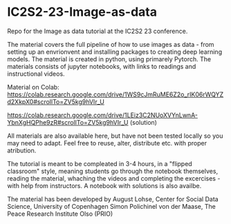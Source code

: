 # IC2S2-23-Image-as-data
Repo for the Image as data tutorial at the IC2S2 23 conference. 

The material covers the full pipeline of how to use images as data - from setting up an envrionvent and installing packages to creating deep learning models. The material is created in python, using primarely Pytorch. The materials consists of jupyter notebooks, with links to readings and instructional videos. 

Material on Colab:
https://colab.research.google.com/drive/1WS9cJmRuME6Z2o_rIK06rWQYZd2XkpX0#scrollTo=ZV5kg9hVIr_U

https://colab.research.google.com/drive/1LEiz3C2NUoXVYnLwnA-YbnXgHQPhe9zR#scrollTo=ZV5kg9hVIr_U (solution)

All materials are also available here, but have not been tested locally so you may need to adapt. Feel free to reuse, alter, distribute etc. with proper atribution. 

The tutorial is meant to be compleated in 3-4 hours, in a "flipped classroom" style, meaning students go through the notebook themselves, reading the material, whaching the videos and completing the excercises - with help from instructors. A notebook with solutions is also availbe. 

The material has been developed by 
August Lohse, Center for Social Data Science, University of Copenhagen
Simon Polichinel von der Maase, The Peace Research Institute Olso (PRIO)
